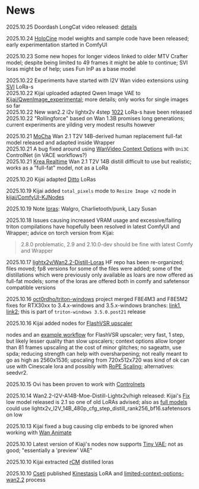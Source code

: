 # News

2025.10.25 Doordash LongCat video released: [details](doordash.md)

2025.10.24 [HoloCine](holocine.md) model weights and sample code have been released; early experimentation started in ComfyUI

2025.10.23 Some new hopes for longer videos linked to older MTV Crafter model; despite being limited to 49 frames it might be able to continue; SVI loras might be of help; uses Fun InP as a base model

2025.10.22 Experiments have started with I2V Wan video extensions using [SVI](svi.md) LoRa-s  
2025.10.22 Kijai uploaded adapted Qwen Image VAE to [Kijai/QwenImage_experimental](https://huggingface.co/Kijai/QwenImage_experimental/tree/main); more details; only works for single images so far  
2025.10.22 New wan2.2 i2v lightx2v 4step [1022](loras/part-01.md) LoRa-s have been released  
2025.10.22 "Rollingforce" based on Wan 1.3B promises long generations; current experiments are yilding very modest results however

2025.10.21 [MoCha](wan-animate-mocha.md#mocha) Wan 2.1 T2V 14B-derived human replacement full-fat model released and adapted inside Wrapper   
2025.10.21 A bug fixed around using [WanVideo Context Options](what-plugs-where/context-options.md) with `Uni3C` ControlNet (in VACE workflows?)  
2025.10.21 [Krea Realtime](loras/both-ways.md#krea-realtime) Wan 2.1 T2V 14B distill difficult to use but realistic; works as a "full-fat" model, not as a LoRa


2025.10.20 Kijai adapted [Ditto](loras/part-02.md#ditto) LoRas

2025.10.19 Kijai added `total_pixels` mode to `Resize Image v2` node in [kijai/ComfyUI-KJNodes](https://github.com/kijai/ComfyUI-KJNodes)

2025.10.19 Note [loras](loras/alchemy.md#special-use): Walgro, Charlietooth/punk, Lazy Susan

2025.10.18 Issues causing increased VRAM usage and excessive/failing triton compilations have hopefully been resolved
in latest ComfyUI and Wrapper; advice on torch version from Kijai:
> 2.8.0 problematic, 2.9 and 2.10.0-dev should be fine with latest Comfy and Wrapper

2025.10.17 [lightx2v/Wan2.2-Distill-Loras](https://huggingface.co/lightx2v/Wan2.2-Distill-Loras) HF repo has been re-organized; files moved; fp8 versions for some of the files were added;
some of the distillations which were previously only available as loars are now offered as full-fat models; some of the loras are offered both in comfy and safetensor compatible versions

2025.10.16 [oct0rdho/triton-windows](https://github.com/woct0rdho/triton-windows) project merged F8E4M3 and F8E5M2 fixes for RTX30xx to 3.4.x-windows and 3.5.x-windows branches:
[link1](https://github.com/woct0rdho/triton-windows/pull/140), [link2](https://github.com/woct0rdho/triton-windows/commit/ffb47c28144b89935208b42c50cdf1f09eb42aba);
this is part of `triton-windows 3.5.0.post21` release

2025.10.16 Kijai added nodes for [FlashVSR upscaler](upscalers.md#flashvsr)

nodes and an [example workflow](https://github.com/kijai/ComfyUI-WanVideoWrapper/blob/main/example_workflows/wanvideo_1_3B_FlashVSR_upscale_example.json) for FlashVSR upscaler;
very fast, 1 step, but likely lesser quality than slow upscalers; context options allow longer than 81 frames upscaling at the cost of minor glitches; no sageattn, use spda;
reducing strength can help with oversharpening; not really meant to go as high as 2560x1536; upscaling from 720x512x720 was kind of ok
can use with Cinescale lora and possibly with [RoPE Scaling](hidden-knowledge.md#rope); alternatives: seedvr2.

2025.10.15 Ovi has been proven to work with [Controlnets](ovi.md#controlnets)

2025.10.14 Wan2.2-I2V-A14B-Moe-Distill-Lightx2v/high released: Kijai's [Fix](https://huggingface.co/Kijai/WanVideo_comfy/tree/main/LoRAs/Wan22_Lightx2v)  
low model released is 2.1 so one of old LoRAs advised; also as [full models](https://huggingface.co/lightx2v/Wan2.2-I2V-A14B-Moe-Distill-Lightx2v/tree/main/distill_models)  
could use lightx2v_I2V_14B_480p_cfg_step_distill_rank256_bf16.safetensors on low

2025.10.13 Kijai fixed a bug causing clip embeds to be ignored when working with [Wan Animate](wan-animate-mocha.md#wan-animate)

2025.10.10 Latest version of Kiaji's nodes now supports [Tiny VAE](https://huggingface.co/Kijai/WanVideo_comfy/blob/main/taew2_2.safetensors); not as good; "essentially a 'preview' VAE"

2025.10.10 Kijai extracted [rCM](loras/part-02.md#rcm) distilled loras

2025.10.10 [Cseti](https://github.com/cseti007) published [Kinestasis](loras/alchemy.md#special-use) LoRA and [limited-context-options-wan2.2](tricks.md#cseti) process